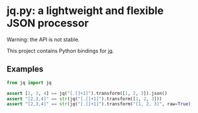 # jq.py: a lightweight and flexible JSON processor

Warning: the API is not stable.

This project contains Python bindings for [jq](http://stedolan.github.io/jq/).

## Examples

```python
from jq import jq

assert [2, 3, 4] == jq("[.[]+1]").transform([1, 2, 3]).json()
assert "[2,3,4]" == str(jq("[.[]+1]").transform([1, 2, 3]))
assert "[2,3,4]" == str(jq("[.[]+1]").transform("[1, 2, 3]", raw=True))
```
